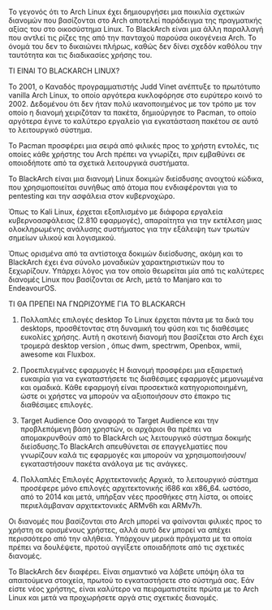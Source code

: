 Το γεγονός ότι το Arch Linux έχει δημιουργήσει μια ποικιλία σχετικών διανομών που βασίζονται στο Arch αποτελεί παράδειγμα της πραγματικής αξίας του στο οικοσύστημα Linux.
Το BlackArch είναι μια άλλη παραλλαγή που αντλεί τις ρίζες της από την πανταχού παρούσα οικογένεια Arch. Το όνομά του δεν το δικαιώνει πλήρως, καθώς δεν δίνει σχεδόν καθόλου την ταυτότητα και τις διαδικασίες χρήσης του.

TI EINAI TO BLACKARCH LINUX?

Το 2001, ο Καναδός προγραμματιστής Judd Vinet ανέπτυξε το πρωτότυπο vanilla Arch Linux, το οποίο αργότερα κυκλοφόρησε στο ευρύτερο κοινό το 2002. Δεδομένου ότι δεν ήταν πολύ ικανοποιημένος με τον τρόπο με τον οποίο η διανομή χειριζόταν τα πακέτα, δημιούργησε το Pacman, το οποίο αργότερα έγινε το καλύτερο εργαλείο για εγκατάσταση πακέτου σε αυτό το λειτουργικό σύστημα.

Το Pacman προσφέρει μια σειρά από φιλικές προς το χρήστη εντολές, τις οποίες κάθε χρήστης του Arch πρέπει να γνωρίζει, πριν εμβαθύνει σε οποιοδήποτε από τα σχετικά λειτουργικά συστήματα.

Το BlackArch είναι μια διανομή Linux δοκιμών διείσδυσης ανοιχτού κώδικα, που χρησιμοποιείται συνήθως από άτομα που ενδιαφέρονται για το pentesting και την ασφάλεια στον κυβερνοχώρο.

Όπως το Kali Linux, έρχεται εξοπλισμένο με διάφορα εργαλεία κυβερνοασφάλειας (2.810 εφαρμογές), απαραίτητα για την εκτέλεση μιας ολοκληρωμένης ανάλυσης συστήματος για την εξάλειψη των τρωτών σημείων υλικού και λογισμικού.

Όπως ορισμένα από τα αντίστοιχα δοκιμών διείσδυσης, ακόμη και το BlackArch έχει ένα σύνολο μοναδικών χαρακτηριστικών που το ξεχωρίζουν. Υπάρχει λόγος για τον οποίο θεωρείται μία από τις καλύτερες διανομές Linux που βασίζονται σε Arch, μετά το Manjaro και το EndeavourOS.

ΤΙ ΘΑ ΠΡΕΠΕΙ ΝΑ ΓΝΩΡΙΖΟΥΜΕ ΓΙΑ ΤΟ BLACKARCH

1. Πολλαπλές επιλογές desktop
Το Linux έρχεται πάντα με τα δικά του desktops, προσθέτοντας στη δυναμική του φύση και τις διαθέσιμες ευκολίες χρήσης. Αυτή η σκοτεινή διανομή που βασίζεται στο Arch έχει τρομερά desktop version , όπως dwm, spectrwm, Openbox, wmii, awesome και Fluxbox.

2. Προεπιλεγμένες εφαρμογές
Η διανομή προσφέρει μια εξαιρετική ευκαιρία για να εγκαταστήσετε τις διαθέσιμες εφαρμογές μεμονωμένα και ομαδικά. Κάθε εφαρμογή είναι προσεκτικά κατηγοριοποιημένη, ώστε οι χρήστες να μπορούν να αξιοποιήσουν στο έπακρο τις διαθέσιμες επιλογές.

3. Target Audience
Οσο αναφορά το Target Audience και την προβλεπόμενη βάση χρηστών, οι αρχάριοι θα πρέπει να απομακρυνθούν από το BlackArch ως λειτουργικό σύστημα δοκιμής διείσδυσης.Το BlackArch απευθύνεται σε επαγγελματίες που γνωρίζουν καλά τις εφαρμογές και μπορούν να χρησιμοποιήσουν/εγκαταστήσουν πακέτα ανάλογα με τις ανάγκες.

4. Πολλαπλές Επιλογές Αρχιτεκτονικής
Αρχικά, το λειτουργικό σύστημα προσέφερε μόνο επιλογές αρχιτεκτονικής i686 και x86_64. ωστόσο, από το 2014 και μετά, υπήρξαν νέες προσθήκες στη λίστα, οι οποίες περιελάμβαναν αρχιτεκτονικές ARMv6h και ARMv7h.

Οι διανομές που βασίζονται στο Arch μπορεί να φαίνονται φιλικές προς το χρήστη σε ορισμένους χρήστες, αλλά αυτό δεν μπορεί να απέχει περισσότερο από την αλήθεια. Υπάρχουν μερικά πράγματα με τα οποία πρέπει να δουλέψετε, προτού αγγίξετε οποιαδήποτε από τις σχετικές διανομές.

Το BlackArch δεν διαφέρει. Είναι σημαντικό να λάβετε υπόψη όλα τα απαιτούμενα στοιχεία, πρωτού το εγκαταστήσετε στο σύστημά σας. Εάν είστε νέος χρήστης, είναι καλύτερο να πειραματιστείτε πρώτα με το Arch Linux και μετά να προχωρήσετε αργά στις σχετικές διανομές.

